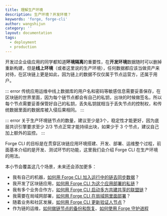 ```yaml
---
title: 理解生产环境
description: 生产环境？开发环境？
keywords: 'forge, forge-cli'
author: wangshijun
category: ''
layout: documentation
tags:
  - deployment
  - production
---
```


开发过企业级应用的同学都知道**环境隔离**的重要性，在**开发环境**数据随时可以删掉重新构建，但是**线上环境**（或者这里说的生产环境），任何数据都应该当做资产来对待，在区块链上更是如此，因为链上的数据不仅仅属于节点运营方，还属于用户。

::: error
传统应用运维中线上数据库的用户名和密码等敏感信息需要妥善保存，在区块链的世界里面，因为每个链节点都会有自己的私钥，出块的时候做签名，所以每个节点需要妥善保管好自己的私钥，丢失私钥就相当于丢失节点的控制权，和传统数据里面的数据库被入侵后果相同。
:::

::: error
关于生产环境链节点的数量，建议至少是3个，稳定性才能更好，因为底层共识引擎要求至少 2/3 节点正常才能持续出块，如果少于 3 个节点，建议自己加上额外的监控。
:::

Forge CLI 的目标是在贯穿区块链应用环境搭建、开发、部署、运维整个过程，前面基本介绍的是开发、测试环节的功能，这里我们会介绍 Forge CLI 在生产环境的用法。

本小节会覆盖这几个场景，未来还会添加更多：

- 我有自己的机器，[如何用 Forge CLI 加入运行中的链去同步数据](./join-existing-network)？
- 我开发了区块链应用，[如何用 Forge CLI 为这个应用部署的私链](./deploy-multi-node-network)？
- 我有多个业务合作方，[如何用 Forge CLI 启动多方共建共享的联盟链](./deploy-multi-party-network)？
- 我需要在局域网部署，[如何用 Forge CLI 在局域网里面部署](./deploy-in-intranet)？
- 随着业务和社区发展，[如何用 Forge CLI 更新验证人节点](./add-remove-validator)？
- 作为链的运维，[如何做链节点的备份和恢复](./backup-and-recover)、[如何使用 Forge 守护进程](./use-forge-starter)
